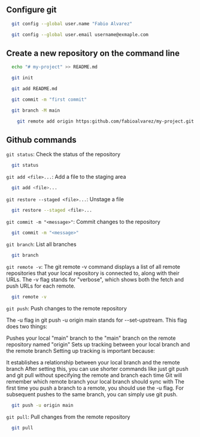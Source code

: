 ## Configure git
```bash
  git config --global user.name "Fabio Alvarez"
```

```bash
  git config --global user.email username@exmaple.com
```

## Create a new repository on the command line
```bash
  echo "# my-project" >> README.md
```

```bash
  git init
```

```bash
  git add README.md
```

```bash
  git commit -m "first commit"
```

```bash
  git branch -M main
```

```bash
    git remote add origin https:github.com/fabioalvarez/my-project.git
```

## Github commands

`git status`: Check the status of the repository

```bash
  git status
```

`git add <file>...`: Add a file to the staging area

```bash
  git add <file>...
```

`git restore --staged <file>...`: Unstage a file

```bash
  git restore --staged <file>...
```

`git commit -m "<message>"`: Commit changes to the repository

```bash
  git commit -m "<message>"
```

`git branch`: List all branches

```bash
  git branch
```

`git remote -v`: The git remote -v command displays a list of all remote repositories that
your local repository is connected to, along with their URLs. The -v flag stands for "verbose",
which shows both the fetch and push URLs for each remote. 

```bash
  git remote -v
```

`git push`: Push changes to the remote repository

The -u flag in git push -u origin main stands for --set-upstream. This flag does two things:

Pushes your local "main" branch to the "main" branch on the remote repository named "origin"
Sets up tracking between your local branch and the remote branch
Setting up tracking is important because:

It establishes a relationship between your local branch and the remote branch
After setting this, you can use shorter commands like just git push and git pull without specifying the remote and branch each time
Git will remember which remote branch your local branch should sync with
The first time you push a branch to a remote, you should use the -u flag. For subsequent pushes to the same branch, you can simply use git push.

```bash
  git push -u origin main
```

`git pull`: Pull changes from the remote repository

```bash
  git pull
```



